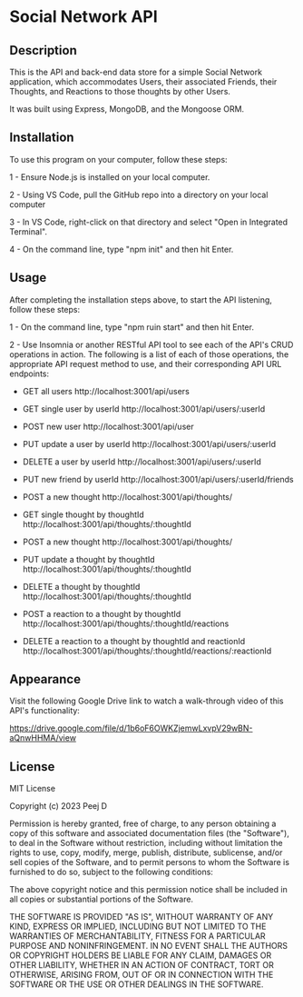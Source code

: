 # Social Network API


## Description

This is the API and back-end data store for a simple Social Network application, which accommodates Users, their associated Friends, their Thoughts, and Reactions to those thoughts by other Users.

It was built using Express, MongoDB, and the Mongoose ORM.


## Installation

To use this program on your computer, follow these steps:

1 - Ensure Node.js is installed on your local computer.

2 - Using VS Code, pull the GitHub repo into a directory on your local computer

3 - In VS Code, right-click on that directory and select "Open in Integrated Terminal".

4 - On the command line, type "npm init" and then hit Enter.



## Usage

After completing the installation steps above, to start the API listening, follow these steps:

1 - On the command line, type "npm ruin start" and then hit Enter.

2 - Use Insomnia or another RESTful API tool to see each of the API's CRUD operations in action. The following is a list of each of those operations, the appropriate API request method to use, and their corresponding API URL endpoints:

* GET all users
http://localhost:3001/api/users

* GET single user by userId
http://localhost:3001/api/users/:userId

* POST new user
http://localhost:3001/api/user

* PUT update a user by userId
http://localhost:3001/api/users/:userId

* DELETE a user by userId
http://localhost:3001/api/users/:userId

* PUT new friend by userId
http://localhost:3001/api/users/:userId/friends

* POST a new thought
http://localhost:3001/api/thoughts/

* GET single thought by thoughtId
http://localhost:3001/api/thoughts/:thoughtId

* POST a new thought
http://localhost:3001/api/thoughts/

* PUT update a thought by thoughtId
http://localhost:3001/api/thoughts/:thoughtId

* DELETE a thought by thoughtId
http://localhost:3001/api/thoughts/:thoughtId

* POST a reaction to a thought by thoughtId
http://localhost:3001/api/thoughts/:thoughtId/reactions

* DELETE a reaction to a thought by thoughtId and reactionId
http://localhost:3001/api/thoughts/:thoughtId/reactions/:reactionId



## Appearance

Visit the following Google Drive link to watch a walk-through video of this API's functionality:

https://drive.google.com/file/d/1b6oF6OWKZjemwLxvpV29wBN-aQnwHHMA/view



## License

MIT License

Copyright (c) 2023 Peej D

Permission is hereby granted, free of charge, to any person obtaining a copy
of this software and associated documentation files (the "Software"), to deal
in the Software without restriction, including without limitation the rights
to use, copy, modify, merge, publish, distribute, sublicense, and/or sell
copies of the Software, and to permit persons to whom the Software is
furnished to do so, subject to the following conditions:

The above copyright notice and this permission notice shall be included in all
copies or substantial portions of the Software.

THE SOFTWARE IS PROVIDED "AS IS", WITHOUT WARRANTY OF ANY KIND, EXPRESS OR
IMPLIED, INCLUDING BUT NOT LIMITED TO THE WARRANTIES OF MERCHANTABILITY,
FITNESS FOR A PARTICULAR PURPOSE AND NONINFRINGEMENT. IN NO EVENT SHALL THE
AUTHORS OR COPYRIGHT HOLDERS BE LIABLE FOR ANY CLAIM, DAMAGES OR OTHER
LIABILITY, WHETHER IN AN ACTION OF CONTRACT, TORT OR OTHERWISE, ARISING FROM,
OUT OF OR IN CONNECTION WITH THE SOFTWARE OR THE USE OR OTHER DEALINGS IN THE
SOFTWARE.
